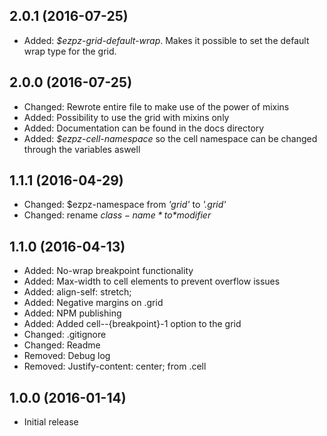 ## 2.0.1 (2016-07-25)
- Added: *$ezpz-grid-default-wrap*. Makes it possible to set the default wrap type for the grid.

## 2.0.0 (2016-07-25)
- Changed: Rewrote entire file to make use of the power of mixins
- Added: Possibility to use the grid with mixins only
- Added: Documentation can be found in the docs directory
- Added: *$ezpz-cell-namespace* so the cell namespace can be changed through the variables aswell

## 1.1.1 (2016-04-29)
- Changed: $ezpz-namespace from *'grid'* to *'.grid'*
- Changed: rename *$class-name* to *$modifier*

## 1.1.0 (2016-04-13)
- Added: No-wrap breakpoint functionality
- Added: Max-width to cell elements to prevent overflow issues
- Added: align-self: stretch;
- Added: Negative margins on .grid
- Added: NPM publishing
- Added: Added cell--{breakpoint}-1 option to the grid
- Changed: .gitignore
- Changed: Readme
- Removed: Debug log
- Removed: Justify-content: center; from .cell

## 1.0.0 (2016-01-14)
- Initial release
